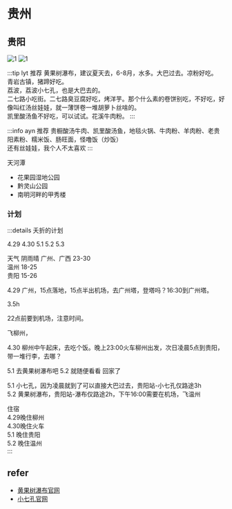 # 贵州

## 贵阳

![1](/img/trip/hgspb.jpg)
![1](/img/trip/xiaoqikong.jpg)

:::tip lyt 推荐
黄果树瀑布，建议夏天去，6-8月，水多。大巴过去。凉粉好吃。  
青岩古镇，猪蹄好吃。  
荔波，荔波小七孔，也是大巴去的。  
二七路小吃街。二七路臭豆腐好吃，烤洋芋。那个什么素的卷饼别吃，不好吃，好像叫红汤丝娃娃，就一薄饼卷一堆胡萝卜丝啥的。  
凯里酸汤鱼不好吃，可以试试。花溪牛肉粉。
:::

:::info ayn 推荐
贵橱酸汤牛肉、凯里酸汤鱼，地毯火锅、牛肉粉、羊肉粉、老贵阳素粉、糯米饭、肠旺面，怪噜饭（炒饭）  
还有丝娃娃，我个人不太喜欢
:::

天河潭

- 花果园湿地公园
- 黔灵山公园
- 南明河畔的甲秀楼

### 计划

:::details 夭折的计划

4.29 4.30 5.1 5.2 5.3

天气 阴雨晴 广州、广西 23-30  
温州 18-25  
贵阳 15-26  

4.29 广州，15点落地，15点半出机场，去广州塔，登塔吗？16:30到广州塔。

3.5h

22点前要到机场，注意时间。

飞柳州，

4.30 柳州中午起床，去吃个饭。晚上23:00火车柳州出发，次日凌晨5点到贵阳，带一堆行李，去哪？

5.1 去黄果树瀑布吧 5.2 就随便看看 回家了

5.1 小七孔，因为凌晨就到了可以直接大巴过去，贵阳站-小七孔仅路途3h  
5.2 黄果树瀑布，贵阳站-瀑布仅路途2h，下午16:00需要在机场，飞温州

住宿  
4.29晚住柳州  
4.30晚住火车  
5.1 晚住贵阳  
5.2 晚住温州  
:::

## refer

- [黄果树瀑布官网](https://www.hgscn.com)
- [小七孔官网](http://www.liboxiaoqikong.com)
